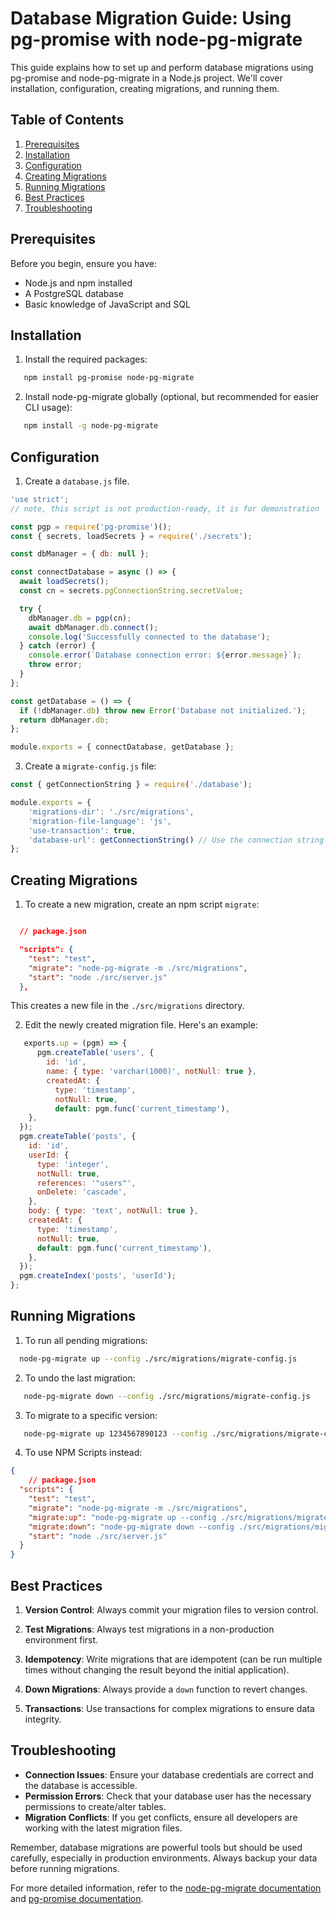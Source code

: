 # Database Migration Guide: Using pg-promise with node-pg-migrate

This guide explains how to set up and perform database migrations using pg-promise and node-pg-migrate in a Node.js project. We'll cover installation, configuration, creating migrations, and running them.

## Table of Contents

1. [Prerequisites](#prerequisites)
2. [Installation](#installation)
3. [Configuration](#configuration)
4. [Creating Migrations](#creating-migrations)
5. [Running Migrations](#running-migrations)
6. [Best Practices](#best-practices)
7. [Troubleshooting](#troubleshooting)

## Prerequisites

Before you begin, ensure you have:

- Node.js and npm installed
- A PostgreSQL database
- Basic knowledge of JavaScript and SQL

## Installation

1. Install the required packages:

```bash
   npm install pg-promise node-pg-migrate
```

2. Install node-pg-migrate globally (optional, but recommended for easier CLI usage):

```bash
   npm install -g node-pg-migrate
```

## Configuration

1. Create a `database.js` file.

```javascript
'use strict';
// note, this script is not production-ready, it is for demonstration

const pgp = require('pg-promise')();
const { secrets, loadSecrets } = require('./secrets');

const dbManager = { db: null };

const connectDatabase = async () => {
  await loadSecrets();
  const cn = secrets.pgConnectionString.secretValue;

  try {
    dbManager.db = pgp(cn);
    await dbManager.db.connect();
    console.log('Successfully connected to the database');
  } catch (error) {
    console.error(`Database connection error: ${error.message}`);
    throw error;
  }
};

const getDatabase = () => {
  if (!dbManager.db) throw new Error('Database not initialized.');
  return dbManager.db;
};

module.exports = { connectDatabase, getDatabase };

```

3. Create a `migrate-config.js` file:

```javascript
const { getConnectionString } = require('./database'); 

module.exports = { 
    'migrations-dir': './src/migrations', 
    'migration-file-language': 'js', 
    'use-transaction': true, 
    'database-url': getConnectionString() // Use the connection string from database.js 
};
```

## Creating Migrations

1. To create a new migration, create an npm script ```migrate```:

```json

  // package.json

  "scripts": {
    "test": "test",
    "migrate": "node-pg-migrate -m ./src/migrations",
    "start": "node ./src/server.js"
  },

```

   This creates a new file in the `./src/migrations` directory.

2. Edit the newly created migration file. Here's an example:

```javascript
   exports.up = (pgm) => {
      pgm.createTable('users', {
        id: 'id',
        name: { type: 'varchar(1000)', notNull: true },
        createdAt: {
          type: 'timestamp',
          notNull: true,
          default: pgm.func('current_timestamp'),
    },
  });
  pgm.createTable('posts', {
    id: 'id',
    userId: {
      type: 'integer',
      notNull: true,
      references: '"users"',
      onDelete: 'cascade',
    },
    body: { type: 'text', notNull: true },
    createdAt: {
      type: 'timestamp',
      notNull: true,
      default: pgm.func('current_timestamp'),
    },
  });
  pgm.createIndex('posts', 'userId');
};
```

## Running Migrations

1. To run all pending migrations:

```bash
  node-pg-migrate up --config ./src/migrations/migrate-config.js
```

2. To undo the last migration:

```bash
   node-pg-migrate down --config ./src/migrations/migrate-config.js
```

3. To migrate to a specific version:

```bash
   node-pg-migrate up 1234567890123 --config ./src/migrations/migrate-config.js
```

4. To use NPM Scripts instead:
``` json
{
    // package.json
  "scripts": {
    "test": "test",
    "migrate": "node-pg-migrate -m ./src/migrations",
    "migrate:up": "node-pg-migrate up --config ./src/migrations/migrate-config.js",
    "migrate:down": "node-pg-migrate down --config ./src/migrations/migrate-config.js",
    "start": "node ./src/server.js"
  }
}
```

## Best Practices

1. **Version Control**: Always commit your migration files to version control.

2. **Test Migrations**: Always test migrations in a non-production environment first.

3. **Idempotency**: Write migrations that are idempotent (can be run multiple times without changing the result beyond the initial application).

4. **Down Migrations**: Always provide a `down` function to revert changes.

5. **Transactions**: Use transactions for complex migrations to ensure data integrity.

## Troubleshooting

- **Connection Issues**: Ensure your database credentials are correct and the database is accessible.
- **Permission Errors**: Check that your database user has the necessary permissions to create/alter tables.
- **Migration Conflicts**: If you get conflicts, ensure all developers are working with the latest migration files.

Remember, database migrations are powerful tools but should be used carefully, especially in production environments. Always backup your data before running migrations.

For more detailed information, refer to the [node-pg-migrate documentation](https://salsita.github.io/node-pg-migrate/#/) and [pg-promise documentation](https://vitaly-t.github.io/pg-promise/).
